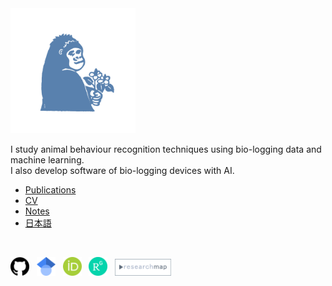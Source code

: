 <!-- ## <span class="blue-text">Ryoma Otsuka</span> -->

<img src="/images/icons/dokudami_gorilla_lightblue_square.png" width="200">

I study animal behaviour recognition techniques using bio-logging data and machine learning.  
I also develop software of bio-logging devices with AI.

- [Publications](https://scholar.google.co.jp/citations?user=TzrgGqEAAAAJ&hl=ja)
- [CV](docs/cv/cv_en_jp.pdf)
- [Notes](pages/notes/notes.md)
- [日本語](index_jp.md)

<be>
<br> 

[<img src="/images/icons/github.png" width="30">](https://github.com/ryoma-otsuka)&nbsp;&nbsp; [<img src="/images/icons/google_scholar.png" width="30">](https://scholar.google.co.jp/citations?user=TzrgGqEAAAAJ&hl=ja)&nbsp;&nbsp; [<img src="/images/icons/orcid.png" width="30">](https://orcid.org/0000-0002-5147-1916)&nbsp;&nbsp; [<img src="/images/icons/researchgate.png" width="30">](https://www.researchgate.net/profile/Ryoma-Otsuka-2)&nbsp;&nbsp; [<img src="/images/icons/research_map.png" width="90">](https://researchmap.jp/ryoma_otsuka)&nbsp;&nbsp;

